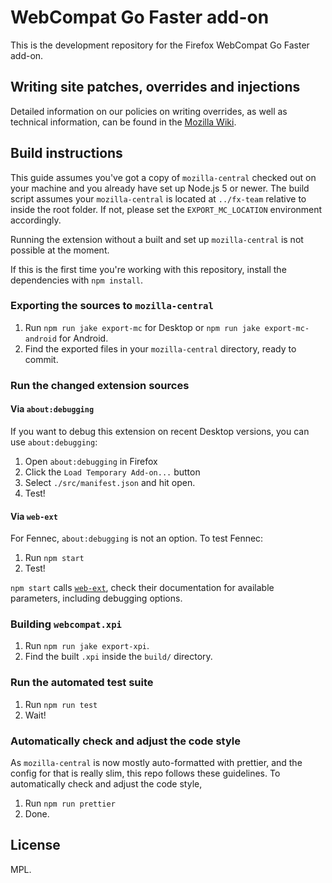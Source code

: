 # WebCompat Go Faster add-on

This is the development repository for the Firefox WebCompat Go Faster add-on.

## Writing site patches, overrides and injections

Detailed information on our policies on writing overrides, as well as technical information, can be found in the [Mozilla Wiki](https://wiki.mozilla.org/Compatibility/Go_Faster_Addon/Override_Policies_and_Workflows).

## Build instructions

This guide assumes you've got a copy of `mozilla-central` checked out on your machine and you already have set up Node.js 5 or newer. The build script assumes your `mozilla-central` is located at `../fx-team` relative to inside the root folder. If not, please set the `EXPORT_MC_LOCATION` environment accordingly.

Running the extension without a built and set up `mozilla-central` is not possible at the moment.

If this is the first time you're working with this repository, install the dependencies with `npm install`.

### Exporting the sources to `mozilla-central`

1. Run `npm run jake export-mc` for Desktop or `npm run jake export-mc-android` for Android.
2. Find the exported files in your `mozilla-central` directory, ready to commit.

### Run the changed extension sources

#### Via `about:debugging`

If you want to debug this extension on recent Desktop versions, you can use `about:debugging`:

1. Open `about:debugging` in Firefox
2. Click the `Load Temporary Add-on...` button
3. Select `./src/manifest.json` and hit open.
4. Test!

#### Via `web-ext`

For Fennec, `about:debugging` is not an option. To test Fennec:

1. Run `npm start`
2. Test!

`npm start` calls [`web-ext`](https://github.com/mozilla/web-ext), check their documentation for available parameters, including debugging options.

### Building `webcompat.xpi`

1. Run `npm run jake export-xpi`.
2. Find the built `.xpi` inside the `build/` directory.

### Run the automated test suite

1. Run `npm run test`
2. Wait!

### Automatically check and adjust the code style

As `mozilla-central` is now mostly auto-formatted with prettier, and the config for that is really slim, this repo follows these guidelines. To automatically check and adjust the code style,

1. Run `npm run prettier`
2. Done.

## License

MPL.
